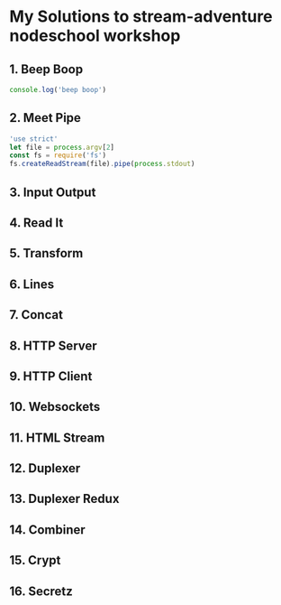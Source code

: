 # My Solutions to stream-adventure nodeschool workshop

## 1. Beep Boop

```javascript
console.log('beep boop')
```

## 2. Meet Pipe

```javascript
'use strict'
let file = process.argv[2]
const fs = require('fs')
fs.createReadStream(file).pipe(process.stdout)
```

## 3. Input Output

## 4. Read It

## 5. Transform

## 6. Lines

## 7. Concat

## 8. HTTP Server

## 9. HTTP Client

## 10. Websockets

## 11. HTML Stream

## 12. Duplexer

## 13. Duplexer Redux

## 14. Combiner

## 15. Crypt

## 16. Secretz
